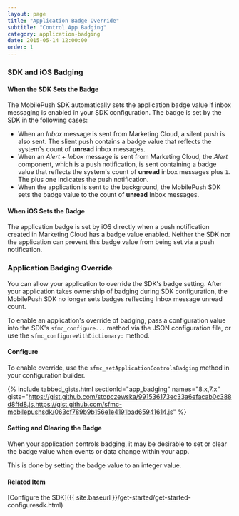 ```yaml
---
layout: page
title: "Application Badge Override"
subtitle: "Control App Badging"
category: application-badging
date: 2015-05-14 12:00:00
order: 1
---
```

### SDK and iOS Badging

#### When the SDK Sets the Badge
The MobilePush SDK automatically sets the application badge value if inbox messaging is enabled in your SDK configuration. The badge is set by the SDK in the following cases:

- When an *Inbox* message is sent from Marketing Cloud, a silent push is also sent. The slient push contains a badge value that reflects the system's count of **unread** inbox messages.
- When an *Alert + Inbox* message is sent from Marketing Cloud, the *Alert* component, which is a push notification, is sent containing a badge value that reflects the system's count of **unread** inbox messages plus `1`. The plus one indicates the push notification.
- When the application is sent to the background, the MobilePush SDK sets the badge value to the count of **unread** Inbox messages.

#### When iOS Sets the Badge

The application badge is set by iOS directly when a push notification created in Marketing Cloud has a badge value enabled. Neither the SDK nor the application can prevent this badge value from being set via a push notification.

### Application Badging Override

You can allow your application to override the SDK's badge setting. After your application takes ownership of badging during SDK configuration, the MobilePush SDK no longer sets badges reflecting Inbox message unread count.

To enable an application's override of badging, pass a configuration value into the SDK's `sfmc_configure...` method via the JSON configuration file, or use the `sfmc_configureWithDictionary:` method.

#### Configure

To enable override, use the `sfmc_setApplicationControlsBadging` method in your configuration builder.

{% include tabbed_gists.html sectionId="app_badging" names="8.x,7.x" gists="https://gist.github.com/stopczewska/991536173ec33a6efacab0c388d8ffd8.js,https://gist.github.com/sfmc-mobilepushsdk/063cf789b9b156e1e4191bad65941614.js" %}

#### Setting and Clearing the Badge

When your application controls badging, it may be desirable to set or clear the badge value when events or data change within your app.

This is done by setting the badge value to an integer value.

<script src="https://gist.github.com/sfmc-mobilepushsdk/b845fd75b336b0b8e7ef7f291b7425bf.js"></script>

#### Related Item
[Configure the SDK]({{ site.baseurl }}/get-started/get-started-configuresdk.html)
